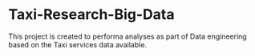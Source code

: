 # Taxi-Research-Big-Data
This project is created to performa analyses as part of Data engineering based on the Taxi services data available.
